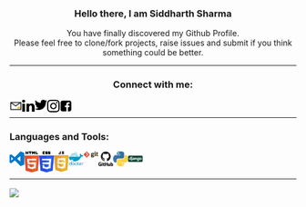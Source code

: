 <div align=center><h3>Hello there, I am Siddharth Sharma</h3></div>

<div align=center>You have finally discovered my Github Profile. <br/>Please feel free to clone/fork projects, raise issues and submit if you think something could be better.</div>

---

<div align=center><h3>Connect with me:</h3></div>

[<img align="left" alt="Siddharth | email" width="22px" src="https://github.com/S1ddharth-Sharma/S1ddharth-Sharma/blob/master/icons/social-media/email.png" />][email]
[<img align="left" alt="Siddharth | linkedin" width="22px" src="https://github.com/S1ddharth-Sharma/S1ddharth-Sharma/blob/master/icons/social-media/linkedin.svg" />][linkedin]
[<img align="left" alt="Siddharth | twitter" width="22px" src="https://github.com/S1ddharth-Sharma/S1ddharth-Sharma/blob/master/icons/social-media/twitter.svg" />][twitter]
[<img align="left" alt="Siddharth | instagram" width="22px" src="https://github.com/S1ddharth-Sharma/S1ddharth-Sharma/blob/master/icons/social-media/instagram.svg" />][instagram]
[<img align="left" alt="Siddharth | email" width="22px" src="https://github.com/S1ddharth-Sharma/S1ddharth-Sharma/blob/master/icons/social-media/facebook.svg" />][facebook]

<br />

---
### Languages and Tools:

<img align="left" alt="Visual Studio Code" width="26px" src="https://github.com/S1ddharth-Sharma/S1ddharth-Sharma/blob/master/icons/tools/visual-studio-code.svg" />
<img align="left" alt="HTML5" width="26px" src="https://github.com/S1ddharth-Sharma/S1ddharth-Sharma/blob/master/icons/tools/html.svg" />
<img align="left" alt="CSS3" width="26px" src="https://github.com/S1ddharth-Sharma/S1ddharth-Sharma/blob/master/icons/tools/css.svg" />
<img align="left" alt="JavaScript" width="26px" src="https://github.com/S1ddharth-Sharma/S1ddharth-Sharma/blob/master/icons/tools/javascript.svg" />
<img align="left" alt="SQL" width="26px" src="https://github.com/S1ddharth-Sharma/S1ddharth-Sharma/blob/master/icons/tools/docker.svg" />
<img align="left" alt="Git" width="26px" src="https://github.com/S1ddharth-Sharma/S1ddharth-Sharma/blob/master/icons/tools/git.svg" />
<img align="left" alt="GitHub" width="26px" src="https://github.com/S1ddharth-Sharma/S1ddharth-Sharma/blob/master/icons/tools/github.svg" />
<img align="left" alt="Python" width="26px" src="https://github.com/S1ddharth-Sharma/S1ddharth-Sharma/blob/master/icons/tools/python.svg" />
<img align="left" alt="Python" width="26px" src="https://github.com/S1ddharth-Sharma/S1ddharth-Sharma/blob/master/icons/tools/django.svg" />
<br />
<br />





<!-- BLOG-POST-LIST:END -->

---

<img align="center" src="https://github-readme-stats.vercel.app/api?username=S1ddharth-Sharma" />

[email]: ssiddharth408@gmail.com
[twitter]: https://twitter.com/Siddhar32687284
[instagram]: https://instagram.com/Mr.dead__pool___
[linkedin]: https://www.linkedin.com/in/siddharth-sharma-329bb1106/
[facebook]: https://www.facebook.com/profile.php?id=100013803645228
